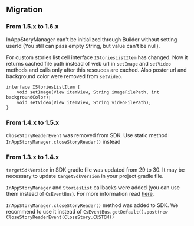 ## Migration

### From 1.5.x to 1.6.x

InAppStoryManager can't be initialized through Builder without setting userId (You still can pass empty String, but value can't be null).

For custom stories list cell interface `IStoriesListItem` has changed. Now it returns cached file path instead of web url in `setImage` and `setVideo` methods and calls only after this resouces are cached.
Also poster url and background color were removed from `setVideo`.
```
interface IStoriesListItem {
    void setImage(View itemView, String imageFilePath, int backgroundColor);
    void setVideo(View itemView, String videoFilePath);
}
```

### From 1.4.x to 1.5.x
`CloseStoryReaderEvent` was removed from SDK. Use static method `InAppStoryManager.closeStoryReader()` instead

### From 1.3.x to 1.4.x
`targetSdkVersion` in SDK gradle file was updated from 29 to 30. It may be necessary to update `targetSdkVersion` in your project gradle file.

`InAppStoryManager` and `StoriesList` callbacks were added (you can use them instead of `CsEventBus`). For more information read [here](https://github.com/inappstory/android-sdk#inappstorymanager-callbacks).

`InAppStoryManager.closeStoryReader()` method was added to SDK. 
We recommend to use it instead of `CsEventBus.getDefault().post(new CloseStoryReaderEvent(CloseStory.CUSTOM))`
